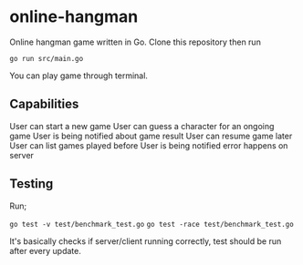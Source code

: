 # online-hangman
Online hangman game written in Go.
Clone this repository then run

`go run src/main.go`

You can play game through terminal.

## Capabilities
User can start a new game
User can guess a character for an ongoing game
User is being notified about game result
User can resume game later
User can list games played before
User is being notified error happens on server

## Testing
Run;

`go test -v test/benchmark_test.go`
`go test -race test/benchmark_test.go`

It's basically checks if server/client running correctly, test should be run after every update.